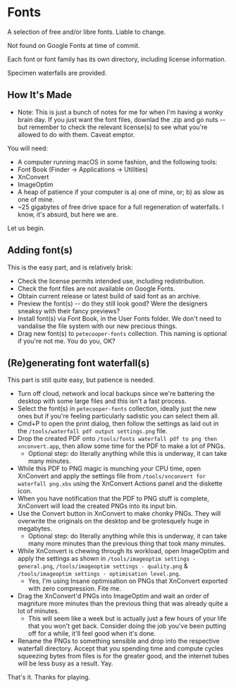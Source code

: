 # Fonts

A selection of free and/or libre fonts. Liable to change.

Not found on Google Fonts at time of commit.

Each font or font family has its own directory, including license information.

Specimen waterfalls are provided.

## How It's Made

* Note: This is just a bunch of notes for me for when I'm having a wonky brain day. If you just want the font files, downlad the .zip and go nuts -- but remember to check the relevant license(s) to see what you're allowed to do with them. Caveat emptor.

You will need:

* A computer running macOS in some fashion, and the following tools:
 * Font Book (Finder -> Applications -> Utilities)
 * XnConvert
 * ImageOptim
* A heap of patience if your computer is a) one of mine, or; b) as slow as one of mine.
* ~25 gigabytes of free drive space for a full regeneration of waterfalls. I know, it's absurd, but here we are.

Let us begin.

## Adding font(s)

This is the easy part, and is relatively brisk:

* Check the license permits intended use, including redistribution.
* Check the font files are not available on Google Fonts.
* Obtain current release or latest build of said font as an archive.
* Preview the font(s) -- do they still look good? Were the designers sneaksy with their fancy previews?
* Install font(s) via Font Book, in the User Fonts folder. We don't need to vandalise the file system with our new precious things.
* Drag new font(s) to `petecooper-fonts` collection. This naming is optional if you're not me. You do you, OK?

## (Re)generating font waterfall(s)

This part is still quite easy, but patience is needed.

* Turn off cloud, network and local backups since we're battering the desktop with some large files and this isn't a fast process.
* Select the font(s) in `petecooper-fonts` collection, ideally just the new ones but if you're feeling particularly sadistic you can select them all.
* Cmd+P to open the print dialog, then follow the settings as laid out in the `/tools/waterfall pdf output settings.png` file.
* Drop the created PDF onto `/tools/fonts waterfall pdf to png then xnconvert.app`, then allow some time for the PDF to make a lot of PNGs.
  * Optional step: do literally anything while this is underway, it can take many minutes.
* While this PDF to PNG magic is munching your CPU time, open XnConvert and apply the settings file from `/tools/xnconvert for waterfall png.xbs` using the XnConvert Actions panel and the diskette icon.
* When you have notification that the PDF to PNG stuff is complete, XnConvert will load the created PNGs into its input bin.
* Use the Convert button in XnConvert to make chonky PNGs. They will overwrite the originals on the desktop and be grotesquely huge in megabytes.
  * Optional step: do literally anything while this is underway, it can take many more minutes than the previous thing that took many minutes.
* While XnConvert is chewing through its workload, open ImageOptim and apply the settings as shown in `/tools/imageoptim settings - general.png`, `/tools/imageoptim settings - quality.png` & `/tools/imageoptim settings - optimisation level.png`.
  * Yes, I'm using Insane optimisation on PNGs that XnConvert exported with zero compression. Fite me.
* Drag the XnConvert'd PNGs into ImageOptim and wait an order of magniture more minutes than the previous thing that was already quite a lot of minutes.
  * This will seem like a week but is actually just a few hours of your life that you won't get back. Consider doing the job you've been putting off for a while, it'll feel good when it's done.
* Rename the PNGs to something sensible and drop into the respective waterfall directory. Accept that you spending time and compute cycles squeezing bytes from files is for the greater good, and the internet tubes will be less busy as a result. Yay.

That's it. Thanks for playing.
